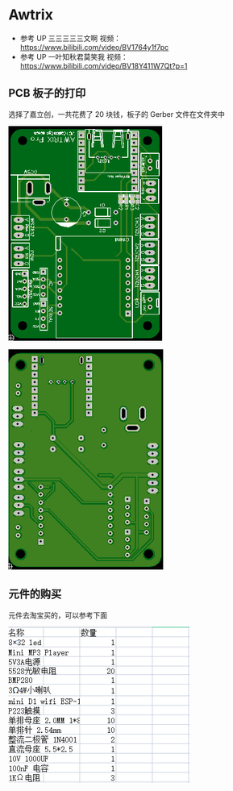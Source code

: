 # Awtrix

- 参考 UP 三三三三三文啊 视频：https://www.bilibili.com/video/BV1764y1f7pc
- 参考 UP 一叶知秋君莫笑我 视频：https://www.bilibili.com/video/BV18Y411W7Qt?p=1

## PCB 板子的打印

选择了嘉立创，一共花费了 20 块钱，板子的 Gerber 文件在文件夹中

![](/images/1.png)

![](/images/2.png)

## 元件的购买

元件去淘宝买的，可以参考下面

![](/images/3.png)



